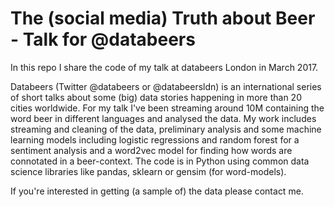 # The (social media) Truth about Beer - Talk for @databeers
In this repo I share the code of my talk at databeers London in March 2017.

Databeers (Twitter @databeers or @databeersldn) is an international series of short talks about some (big) data
stories happening in more than 20 cities worldwide. For my talk I've been streaming around 10M containing the
word beer in different languages and analysed the data. My work includes streaming and cleaning of the data,
preliminary analysis and some machine learning models including logistic regressions and random forest for a
sentiment analysis and a word2vec model for finding how words are connotated in a beer-context. The code is in
Python using common data science libraries like pandas, sklearn or gensim (for word-models).


If you're interested in getting (a sample of) the data please contact me.
